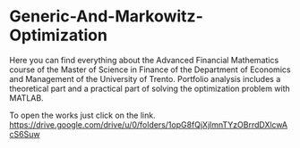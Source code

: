 # Generic-And-Markowitz-Optimization
Here you can find everything about the Advanced Financial Mathematics course of the Master of Science in Finance of the Department of Economics and Management of the University of Trento. Portfolio analysis includes a theoretical part and a practical part of solving the optimization problem with MATLAB.

To open the works just click on the link.
https://drive.google.com/drive/u/0/folders/1opG8fQjXjlmnTYzOBrrdDXlcwAcS6Suw

